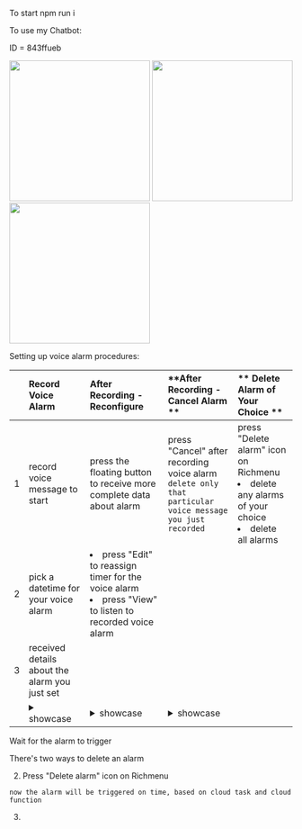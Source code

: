 

To start
npm run i

To use my Chatbot:

ID = 843ffueb

<img src="https://user-images.githubusercontent.com/75115433/201181405-bc23f1ce-d9d7-465f-8c1f-b47d76a80186.png" width="250"/>
<img src="https://user-images.githubusercontent.com/75115433/201294976-fd948a9f-0465-43f2-904e-fb37d13e3b66.png" width="250"/>
<img src="https://user-images.githubusercontent.com/75115433/201294998-3a7157ff-0238-4150-8ba5-2a08d8bf5870.png" width="250"/>


Setting up voice alarm procedures:

|          |**Record Voice Alarm**|**After Recording - Reconfigure**|**After Recording - Cancel Alarm **|** Delete Alarm of Your Choice **|
|:--------:|:-----------------    |:--------------------            |:----------------- |:----------------- |
|1| record voice message to start |press the floating button to receive more complete data about alarm |press "Cancel" after recording voice alarm </br> `delete only that particular voice message you just recorded`|press "Delete alarm" icon on Richmenu <li> delete any alarms of your choice </li><li> delete all alarms  </li> |
|2| pick a datetime for your voice alarm |<li> press "Edit" to reassign timer for the voice alarm </li> <li>press "View" to listen to recorded voice alarm </li>||
|3| received details about the alarm you just set|                             ||
|| <details><summary>showcase</summary><p> <img src="https://user-images.githubusercontent.com/75115433/201287327-78389f5c-90a0-4f83-a563-c55163c43a50.gif" width="250"/> </p></details>| <details><summary>showcase</summary><p> <img src="https://user-images.githubusercontent.com/75115433/201287338-0f075bff-287f-4eb9-99d2-1f1d23af15d7.gif" width="250"/> </p></details> | <details><summary>showcase</summary><p> <img src="https://user-images.githubusercontent.com/75115433/201287361-0631005a-957c-4d35-bb0d-63e4b0263306.gif" width="250"/> </p></details> |


                                         

Wait for the alarm to trigger


There's two ways to delete an alarm
 


2. Press "Delete alarm" icon on Richmenu


`now the alarm will be triggered on time, based on cloud task and cloud function`

3. 
